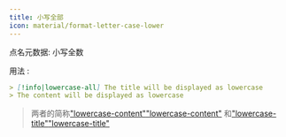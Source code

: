```yaml
---
title: 小写全部
icon: material/format-letter-case-lower
---
```


点名元数据: 小写全数

用法 :

```md
> [!info|lowercase-all] The title will be displayed as lowercase
> The content will be displayed as lowercase
```
> 两者的简称["lowercase-content"](../content-styling/page-5.md)["lowercase-content"](../content-styling/page-5.md)
> 和["lowercase-title"](../title-styling/page-15.md)["lowercase-title"](../title-styling/page-15.md)
